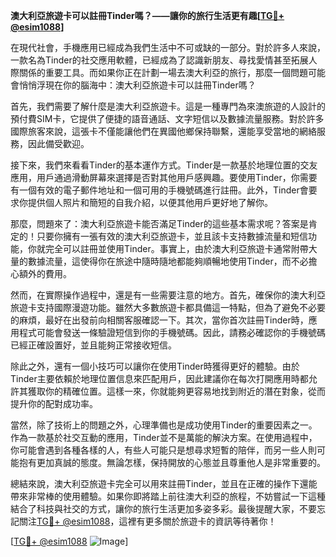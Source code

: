 **澳大利亞旅遊卡可以註冊Tinder嗎？——讓你的旅行生活更有趣[[TG💪+ @esim1088](https://t.me/s/esim1088)]**

在現代社會，手機應用已經成為我們生活中不可或缺的一部分。對於許多人來說，一款名為Tinder的社交應用軟體，已經成為了認識新朋友、尋找愛情甚至拓展人際關係的重要工具。而如果你正在計劃一場去澳大利亞的旅行，那麼一個問題可能會悄悄浮現在你的腦海中：澳大利亞旅遊卡可以註冊Tinder嗎？

首先，我們需要了解什麼是澳大利亞旅遊卡。這是一種專門為來澳旅遊的人設計的預付費SIM卡，它提供了便捷的語音通話、文字短信以及數據流量服務。對於許多國際旅客來說，這張卡不僅能讓他們在異國他鄉保持聯繫，還能享受當地的網絡服務，因此備受歡迎。

接下來，我們來看看Tinder的基本運作方式。Tinder是一款基於地理位置的交友應用，用戶通過滑動屏幕來選擇是否對其他用戶感興趣。要使用Tinder，你需要有一個有效的電子郵件地址和一個可用的手機號碼進行註冊。此外，Tinder會要求你提供個人照片和簡短的自我介紹，以便其他用戶更好地了解你。

那麼，問題來了：澳大利亞旅遊卡能否滿足Tinder的這些基本需求呢？答案是肯定的！只要你擁有一張有效的澳大利亞旅遊卡，並且該卡支持數據流量和短信功能，你就完全可以註冊並使用Tinder。事實上，由於澳大利亞旅遊卡通常附帶大量的數據流量，這使得你在旅途中隨時隨地都能夠順暢地使用Tinder，而不必擔心額外的費用。

然而，在實際操作過程中，還是有一些需要注意的地方。首先，確保你的澳大利亞旅遊卡支持國際漫遊功能。雖然大多數旅遊卡都具備這一特點，但為了避免不必要的麻煩，最好在出發前向相關客服確認一下。其次，當你首次註冊Tinder時，應用程式可能會發送一條驗證短信到你的手機號碼。因此，請務必確認你的手機號碼已經正確設置好，並且能夠正常接收短信。

除此之外，還有一個小技巧可以讓你在使用Tinder時獲得更好的體驗。由於Tinder主要依賴於地理位置信息來匹配用戶，因此建議你在每次打開應用時都允許其獲取你的精確位置。這樣一來，你就能夠更容易地找到附近的潛在對象，從而提升你的配對成功率。

當然，除了技術上的問題之外，心理準備也是成功使用Tinder的重要因素之一。作為一款基於社交互動的應用，Tinder並不是萬能的解決方案。在使用過程中，你可能會遇到各種各樣的人，有些人可能只是想尋求短暫的陪伴，而另一些人則可能抱有更加真誠的態度。無論怎樣，保持開放的心態並且尊重他人是非常重要的。

總結來說，澳大利亞旅遊卡完全可以用來註冊Tinder，並且在正確的操作下還能帶來非常棒的使用體驗。如果你即將踏上前往澳大利亞的旅程，不妨嘗試一下這種結合了科技與社交的方式，讓你的旅行生活更加多姿多彩。最後提醒大家，不要忘記關注[TG💪+ @esim1088](https://t.me/s/esim1088)，這裡有更多關於旅遊卡的資訊等待著你！

[[TG💪+ @esim1088](https://t.me/s/esim1088) ![Image](https://i.postimg.cc/4NQfJmqS/Snipaste-2025-05-13-00-14-12.png)]